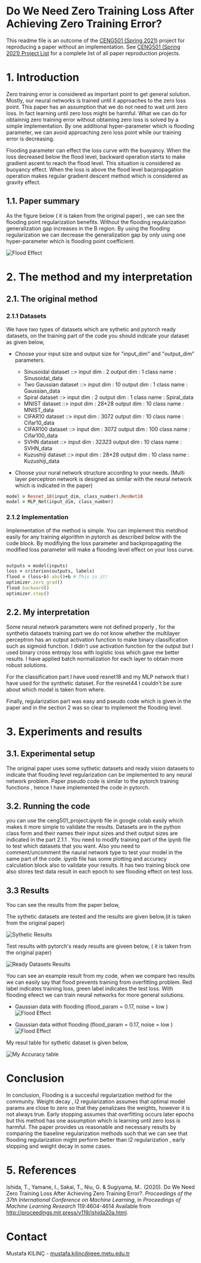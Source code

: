 
# Do We Need Zero Training Loss After Achieving Zero Training Error?

This readme file is an outcome of the [CENG501 (Spring 2021)](http://kovan.ceng.metu.edu.tr/~sinan/DL/) project for reproducing a paper without an implementation. See [CENG501 (Spring 2021) Project List](https://github.com/sinankalkan/CENG501-Spring2021) for a complete list of all paper reproduction projects.

# 1. Introduction 

Zero training error is considered as important point to get general solution. Mostly, our neural networks is trained until it approaches to the zero loss point. This paper has an assumption that we do not need to wait unti zero loss. In fact learning until zero loss might be harmful. What we can do for obtainnig zero training error without obtaining zero loss is solved by a simple implementation. By one additional hyper-parameter which is flooding parameter, we can avoid approaching zero loss point while our training error is decreasing. 

Flooding parameter can effect the loss curve with the buoyancy. When the loss decreased below the flood level, backward operation starts to make gradient ascent to reach the flood level. This situation is considered as buoyancy effect. When the loss is above the flood level bacpropagation operation makes regular gradient descent method which is considered as gravity effect.  

## 1.1. Paper summary

As the figure below ( it is taken from the original paper) , we can see the flooding point regularization benefits. Without the flooding regularization generalization gap increases in the B region. By using the flooding regularization we can decrease the generalization gap by only using one hyper-parameter which is flooding point coefficient.  

![Flood Effect](flood.png)

# 2. The method and my interpretation

## 2.1. The original method

### 2.1.1 Datasets 

We have two types of datasets which are sythetic and pytorch ready datasets, on the training part of the code you should indicate your dataset as given below, 

* Choose your input size and output size for "input_dim" and "output_dim" parameters. 

	* Sinusoidal dataset ::> input dim : 2 output dim : 1 class name : Sinusoidal_data
	* Two Gaussian dataset ::> input dim : 10 output dim : 1 class name : Gaussian_data
	* Spiral dataset ::> input dim : 2 output dim : 1 class name : Spiral_data
	* MNIST dataset ::> input dim : 28*28 output dim : 10 class name : MNIST_data
	* CIFAR10 dataset ::> input dim : 3072 output dim : 10 class name : Cifar10_data
	* CIFAR100 dataset ::> input dim : 3072 output dim : 100 class name : Cifar100_data
	* SVHN dataset ::> input dim : 32*32*3 output dim : 10 class name : SVHN_data
	* Kuzushiji dataset ::> input dim : 28*28 output dim : 10 class name : Kuzushiji_data
	
* Choose your nural network structure according to your needs. (Multi layer perceptron network is designed as similar with the neural network which is indicated in the paper) 

```ruby
model = Resnet_18(input_dim, class_number).ResNet18
model = MLP_Net(input_dim, class_number)
```

### 2.1.2 Implementation

Implementation of the method is simple. You can implement this metdhod easily for any training algorithm in pytorch as described below with the code block. By modifiying the loss parameter and backpropagating the modified loss parameter will make a flooding level effect on your loss curve. 


```ruby

outputs = model(inputs)
loss = criterion(outputs, labels)
flood = (loss-b).abs()+b # This is it!
optimizer.zero_grad()
flood.backward()
optimizer.step()

```

## 2.2. My interpretation 

Some neural network parameters were not defined properly , for the synthetis datasets training part we do not know whether the multilayer perceptron has an output activation function to make binary classification such as sigmoid function. I didn't use activation function for the output but I used binary cross entropy loss with logistic loss which gave me better results. I have applied batch normalization for each layer to obtain more robust solutions. 

For the classification part I have used resnet18 and my MLP network that I have used for the synthetic dataset. For the resnet44 I couldn't be sure about which model is taken from where. 

Finally, regularization part was easy and pseudo code which is given in the paper and in the section 2 was so clear to implement the flooding level. 


# 3. Experiments and results

## 3.1. Experimental setup

The original paper uses some sythetic datasets and ready vision datasets to indicate that flooding level regularization can be implemented to any neural network problem. Paper pseudo code is similar to the pytorch training functions , hence I have implemented the code in pytorch. 


## 3.2. Running the code

you can use the ceng501_project.ipynb file in google colab easily which makes it more simple to validate the results. Datasets are in the python class form and their names their input sizes and theit output sizes are indicated in the part 2.1.1 . You need to modify training part of the ipynb file to test which datasets that you want. Also you need to comment/uncomment the naural network type to test your model in the same part of the code. ipynb file has some plotting and accuracy calculation block also to validate your results. It has two training block one also stores test data result in each epoch to see flooding effect on test loss. 

## 3.3 Results 

You can see the results from the paper below, 


The sythetic datasets are tested and the results are given below,(it is taken from the original paper)

![Sythetic Results](synthetic.png)

Test results with pytorch's ready results are giveen below, ( it is taken from the original paper)  

![Ready Datasets Results](ready.png)


You can see  an example result from my code, when we compare two results we can easily say that flood prevents training from overfitting problem. Red label indicates training loss, green label indicates the test loss. With flooding efeect we can train neural networks for more general solutions. 

* Gaussian data with flooding (flood_param = 0.17, noise = low ) 
![Flood Effect](gauss_with_flood.png)

* Gaussian data withot flooding (flood_param = 0.17, noise = low ) 
![Flood Effect](gauss_without_flood.png)

My resul table for sythetic dataset is given below, 

![My Accuracy table](my_res.png)

# Conclusion 

In conclusion, Flooding is a succesful regularization method for the community. Weight decay , l2 regularization assumes that optimal model params are close to zero so that they penalizaes the weights, however it is not always true. Early stopping assumes that overfitting occurs later epochs but this method has one assumption which is learning until zero loss is harmful. The paper provides us reasonable and necessary results by comparing the baseline regularization methods such that we can see that flooding regularization might perform better than l2 regularization , early stopping and weight decay in some cases. 

# 5. References 


Ishida, T., Yamane, I., Sakai, T., Niu, G. &amp; Sugiyama, M.. (2020). Do We Need Zero Training Loss After Achieving Zero Training Error?. <i>Proceedings of the 37th International Conference on Machine Learning</i>, in <i>Proceedings of Machine Learning Research</i> 119:4604-4614 Available from http://proceedings.mlr.press/v119/ishida20a.html.

# Contact 

Mustafa KILINÇ - mustafa.kilinc@ieee.metu.edu.tr


